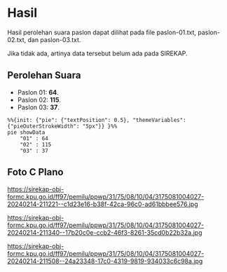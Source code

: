 # Hasil

Hasil perolehan suara paslon dapat dilihat pada file paslon-01.txt, paslon-02.txt, dan paslon-03.txt.

Jika tidak ada, artinya data tersebut belum ada pada SIREKAP.

## Perolehan Suara

 * Paslon 01: **64**.
 * Paslon 02: **115**.
 * Paslon 03: **37**.

```mermaid
%%{init: {"pie": {"textPosition": 0.5}, "themeVariables": {"pieOuterStrokeWidth": "5px"}} }%%
pie showData
    "01" : 64
    "02" : 115
    "03" : 37
```
## Foto C Plano

https://sirekap-obj-formc.kpu.go.id/ff97/pemilu/ppwp/31/75/08/10/04/3175081004027-20240214-211221--c1d23e16-b38f-42ca-96c0-ad61bbbee576.jpg

https://sirekap-obj-formc.kpu.go.id/ff97/pemilu/ppwp/31/75/08/10/04/3175081004027-20240214-211340--17b20c0e-ccb2-46f3-8261-35cd0b22b32a.jpg

https://sirekap-obj-formc.kpu.go.id/ff97/pemilu/ppwp/31/75/08/10/04/3175081004027-20240214-211508--24a23348-17c0-4319-9819-934033c6c98a.jpg
